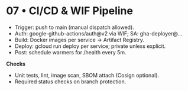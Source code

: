 # 07 • CI/CD & WIF Pipeline
- Trigger: push to main (manual dispatch allowed).
- Auth: google-github-actions/auth@v2 via WIF; SA: gha-deployer@…
- Build: Docker images per service → Artifact Registry.
- Deploy: gcloud run deploy per service; private unless explicit.
- Post: schedule warmers for /health every 5m.

**Checks**
- Unit tests, lint, image scan, SBOM attach (Cosign optional).
- Required status checks on branch protection.
